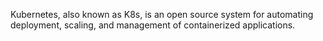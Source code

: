 Kubernetes, also known as K8s, is an open source system for automating deployment, scaling, and management of containerized applications.